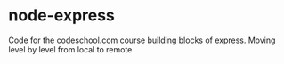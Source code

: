 # node-express
Code for the codeschool.com course building blocks of express. Moving level by level from local to remote
